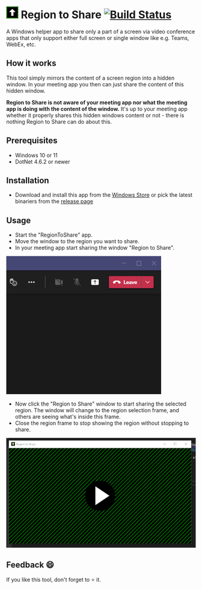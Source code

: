 # ![Icon](./src/Assets/32.png) Region to Share [![Build Status](https://dev.azure.com/tom-englert/Open%20Source/_apis/build/status/tom-englert.RegionToShare?branchName=main)](https://dev.azure.com/tom-englert/Open%20Source/_build/latest?definitionId=48&branchName=main)

A Windows helper app to share only a part of a screen via video conference apps that only support either full screen or single window like e.g. Teams, WebEx, etc.

## How it works
This tool simply mirrors the content of a screen region into a hidden window. In your meeting app you then can just share the content of this hidden window. 

**Region to Share is not aware of your meeting app nor what the meeting app is doing with the content of the window.** 
It's up to your meeting app whether it properly shares this hidden windows content or not - there is nothing Region to Share can do about this.

## Prerequisites
- Windows 10 or 11
- DotNet 4.6.2 or newer

## Installation

- Download and install this app from the [Windows Store](https://www.microsoft.com/store/productId/9N4066W2R5Q4)
  or pick the latest binariers from the [release page](https://github.com/tom-englert/RegionToShare/releases) 

## Usage

- Start the "RegionToShare" app.
- Move the window to the region you want to share.
- In your meeting app start sharing the window "Region to Share".

![StartSharing](./src/Assets/StartSharing.gif)

- Now click the "Region to Share" window to start sharing the selected region. 
  The window will change to the region selection frame, and others are seeing what's inside this frame.
- Close the region frame to stop showing the region without stopping to share.

![ShowRegion](./src/Assets/ShowRegion.gif)

## Feedback 😄
If you like this tool, don't forget to ⭐ it. 
